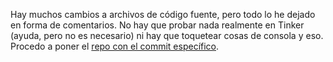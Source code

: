 Hay muchos cambios a archivos de código fuente, pero todo lo he dejado en forma de comentarios. No hay que probar nada realmente en Tinker (ayuda, pero no es necesario) ni hay que toquetear cosas de consola y eso. Procedo a poner el [repo con el commit específico](https://github.com/JuanDMeGon/Laravel-desde-Cero/commit/30861abd79e50d0356c4898ecfea2c9142bbd971).